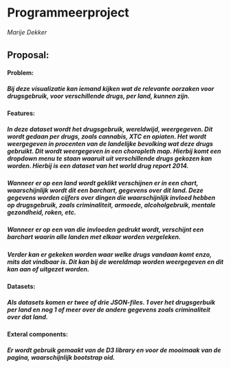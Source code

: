 # Programmeerproject
###### Marije Dekker
## Proposal:
#### Problem:
##### Bij deze visualizatie kan iemand kijken wat de relevante oorzaken voor drugsgebruik, voor verschillende drugs, per land, kunnen zijn.
#### Features:
##### In deze dataset wordt het drugsgebruik, wereldwijd, weergegeven. Dit wordt gedaan per drugs, zoals cannabis, XTC en opiaten. Het wordt weergegeven in procenten van de landelijke bevolking wat deze drugs gebruikt. Dit wordt weergegeven in een choropleth map. Hierbij komt een dropdown menu te staan waaruit uit verschillende drugs gekozen kan worden. Hierbij is een dataset van het world drug report 2014. 
##### Wanneer er op een land wordt geklikt verschijnen er in een chart, waarschijnlijk wordt dit een barchart, gegevens over dit land. Deze gegevens worden cijfers over dingen die waarschijnlijk invloed hebben op drugsgebruik, zoals criminaliteit, armoede, alcoholgebruik, mentale gezondheid, roken, etc.
##### Wanneer er op een van die invloeden gedrukt wordt, verschijnt een barchart waarin alle landen met elkaar worden vergeleken.
##### Verder kan er gekeken worden waar welke drugs vandaan komt enzo, mits dat vindbaar is. Dit kan bij de wereldmap worden weergegeven en dit kan aan of uitgezet worden.
#### Datasets:
##### Als datasets komen er twee of drie JSON-files. 1 over het drugsgerbuik per land en nog 1 of meer over de andere gegevens zoals criminaliteit over dat land.
#### Exteral components:
##### Er wordt gebruik gemaakt van de D3 library en voor de mooimaak van de pagina, waarschijnlijk bootstrap oid.